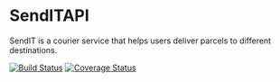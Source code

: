# SendITAPI
SendIT is a courier service that helps users deliver parcels to different destinations. 

[![Build Status](https://travis-ci.org/NLSanyu/SendITAPI.svg?branch=api)](https://travis-ci.org/NLSanyu/SendITAPI)
[![Coverage Status](https://coveralls.io/repos/github/NLSanyu/SendITAPI/badge.svg)](https://coveralls.io/github/NLSanyu/SendITAPI)
